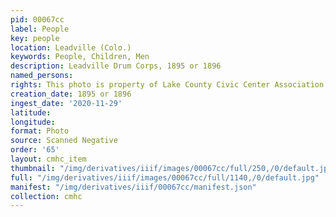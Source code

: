 ```yaml
---
pid: 00067cc
label: People
key: people
location: Leadville (Colo.)
keywords: People, Children, Men
description: Leadville Drum Corps, 1895 or 1896
named_persons: 
rights: This photo is property of Lake County Civic Center Association.
creation_date: 1895 or 1896
ingest_date: '2020-11-29'
latitude: 
longitude: 
format: Photo
source: Scanned Negative
order: '65'
layout: cmhc_item
thumbnail: "/img/derivatives/iiif/images/00067cc/full/250,/0/default.jpg"
full: "/img/derivatives/iiif/images/00067cc/full/1140,/0/default.jpg"
manifest: "/img/derivatives/iiif/00067cc/manifest.json"
collection: cmhc
---
```

